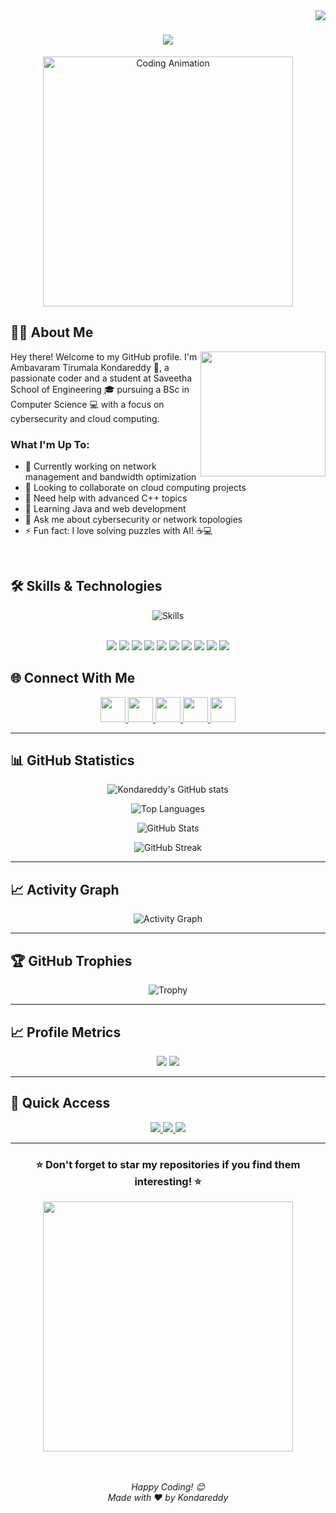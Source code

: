 <img align="right" src="https://komarev.com/ghpvc/?username=Kondareddy1209&style=flat-square&color=0e75b6">

<h1 align="center">
  <a href="https://git.io/typing-svg">
    <img src="https://readme-typing-svg.herokuapp.com/?lines=Hey+👋+I'm+Kondareddy;Welcome+to+my+GitHub+Profile!;Computer+Science+Student;Cybersecurity+%26+Cloud+Enthusiast;Always+Learning+New+Things!;&center=true&size=22&color=58a6ff">
  </a>
</h1>

<p align="center">
  <img src="https://user-images.githubusercontent.com/74038190/229223263-cf2e4b07-2615-4f87-9c38-e37600f8381a.gif" width="400" alt="Coding Animation"/>
</p>

## 👨‍💻 About Me

<img align="right" height="200" src="https://user-images.githubusercontent.com/74038190/212284100-561aa473-3905-4a80-b561-0d28506553ee.gif" />

Hey there! Welcome to my GitHub profile. I'm Ambavaram Tirumala Kondareddy 👋, a passionate coder and a student at Saveetha School of Engineering 🎓 pursuing a BSc in Computer Science 💻 with a focus on cybersecurity and cloud computing.

### What I'm Up To:
- 🔭 Currently working on network management and bandwidth optimization
- 👯 Looking to collaborate on cloud computing projects
- 🤝 Need help with advanced C++ topics
- 🌱 Learning Java and web development
- 💬 Ask me about cybersecurity or network topologies
- ⚡ Fun fact: I love solving puzzles with AI! ☕💻

<br>

## 🛠️ Skills & Technologies

<div align="center">
  <img src="https://skillicons.dev/icons?i=cpp,java,mysql,git,oracle,python,javascript,html,css,linux,github,vscode" alt="Skills" />
</div>
<br>
<p align="center">
  <img src="https://img.shields.io/badge/C++-00599C?style=for-the-badge&logo=c%2B%2B&logoColor=white" />
  <img src="https://img.shields.io/badge/Java-ED8B00?style=for-the-badge&logo=java&logoColor=white" />
  <img src="https://img.shields.io/badge/MySQL-4479A1?style=for-the-badge&logo=mysql&logoColor=white" />
  <img src="https://img.shields.io/badge/Git-F05032?style=for-the-badge&logo=git&logoColor=white" />
  <img src="https://img.shields.io/badge/Oracle-F80000?style=for-the-badge&logo=oracle&logoColor=white" />
  <img src="https://img.shields.io/badge/Python-3776AB?style=for-the-badge&logo=python&logoColor=white" />
  <img src="https://img.shields.io/badge/JavaScript-F7DF1E?style=for-the-badge&logo=javascript&logoColor=black" />
  <img src="https://img.shields.io/badge/HTML-E34F26?style=for-the-badge&logo=html5&logoColor=white" />
  <img src="https://img.shields.io/badge/CSS-1572B6?style=for-the-badge&logo=css3&logoColor=white" />
  <img src="https://img.shields.io/badge/Linux-FCC624?style=for-the-badge&logo=linux&logoColor=black" />
</p>

## 🌐 Connect With Me

<div align="center">
  <a href="https://github.com/Kondareddy1209" target="_blank">
    <img src="https://img.shields.io/static/v1?message=GitHub&logo=github&label=&color=181717&logoColor=white&labelColor=&style=for-the-badge" height="40" />
  </a>
  <a href="https://www.linkedin.com/in/ambavaram-tirumala-kondareddy-b68851275/" target="_blank">
    <img src="https://img.shields.io/static/v1?message=LinkedIn&logo=linkedin&label=&color=0077B5&logoColor=white&labelColor=&style=for-the-badge" height="40" />
  </a>
  <a href="https://kondareddy1209.github.io/" target="_blank">
    <img src="https://img.shields.io/static/v1?message=Portfolio&logo=internetexplorer&label=&color=000000&logoColor=white&labelColor=&style=for-the-badge" height="40" />
  </a>
  <a href="https://www.facebook.com/profile.php?id=100057444433769" target="_blank">
    <img src="https://img.shields.io/static/v1?message=Facebook&logo=facebook&label=&color=1877F2&logoColor=white&labelColor=&style=for-the-badge" height="40" />
  </a>
  <a href="mailto:rkonda959@gmail.com" target="_blank">
    <img src="https://img.shields.io/static/v1?message=Gmail&logo=gmail&label=&color=D14836&logoColor=white&labelColor=&style=for-the-badge" height="40" />
  </a>
</div>

---

## 📊 GitHub Statistics

<div align="center">
  
<!-- Method 1: Basic Stats -->
![Kondareddy's GitHub stats](https://github-readme-stats.vercel.app/api?username=Kondareddy1209&show_icons=true&theme=radical&include_all_commits=true&count_private=true)

<!-- Method 2: Top Languages -->
![Top Languages](https://github-readme-stats.vercel.app/api/top-langs/?username=Kondareddy1209&layout=compact&theme=radical&langs_count=8)

</div>

<!-- Alternative Stats Service -->
<div align="center">
  
![GitHub Stats](https://awesome-github-stats.azurewebsites.net/user-stats/Kondareddy1209?cardType=github&theme=dark&preferLogin=false)

</div>

<!-- Streak Stats -->
<div align="center">
  
![GitHub Streak](https://github-readme-streak-stats.herokuapp.com/?user=Kondareddy1209&theme=radical)

</div>

---

## 📈 Activity Graph

<div align="center">

![Activity Graph](https://github-readme-activity-graph.vercel.app/graph?username=Kondareddy1209&theme=react-dark&bg_color=20232a&hide_border=true)

</div>

---

## 🏆 GitHub Trophies

<div align="center">

![Trophy](https://github-profile-trophy.vercel.app/?username=Kondareddy1209&theme=onedark&column=7)

</div>

---

## 📈 Profile Metrics

<div align="center">
  <img src="https://komarev.com/ghpvc/?username=Kondareddy1209&label=Profile%20Views&color=brightgreen&style=for-the-badge" />
  <img src="https://img.shields.io/github/followers/Kondareddy1209?label=Followers&style=for-the-badge&color=blue" />
</div>

---

## 🚀 Quick Access

<div align="center">
  <a href="https://github.com/Kondareddy1209?tab=repositories">
    <img src="https://img.shields.io/badge/View%20All%20Repositories-0066cc?style=for-the-badge&logo=github&logoColor=white" />
  </a>
  <a href="https://github.com/Kondareddy1209?tab=followers">
    <img src="https://img.shields.io/badge/View%20Followers-FF6B6B?style=for-the-badge&logo=github&logoColor=white" />
  </a>
  <a href="https://github.com/Kondareddy1209?tab=following">
    <img src="https://img.shields.io/badge/View%20Following-4ECDC4?style=for-the-badge&logo=github&logoColor=white" />
  </a>
</div>

---

<div align="center">
  <h3>⭐ Don't forget to star my repositories if you find them interesting! ⭐</h3>
  
  <img src="https://user-images.githubusercontent.com/74038190/212284158-e840e285-664b-44d7-b79b-e264b5e54825.gif" width="400" />
  
  <br><br>
  <i>Happy Coding! 😊</i>
  <br>
  <i>Made with ❤️ by Kondareddy</i>
</div>
